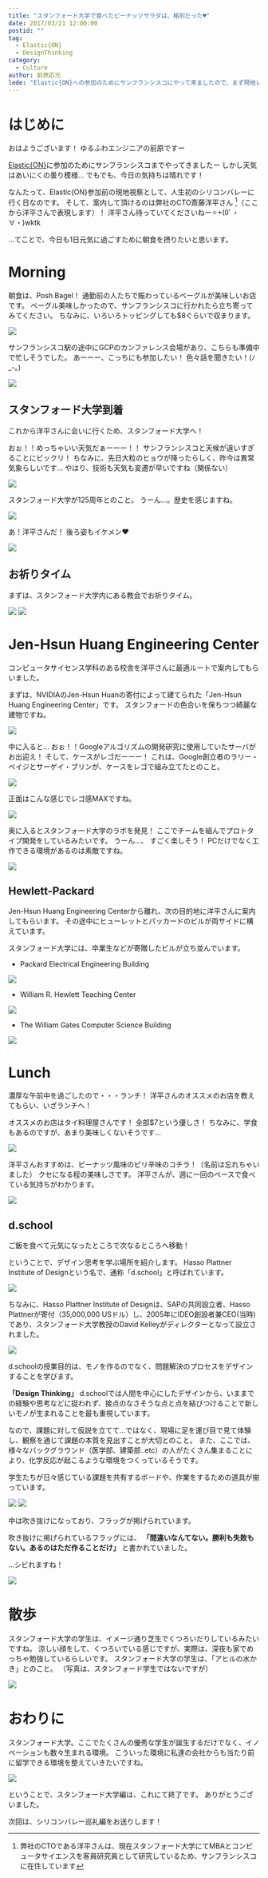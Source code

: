 ```yaml
---
title: "スタンフォード大学で食べたピーナッツサラダは、格別だった♥"
date: 2017/03/21 12:00:00
postid: ""
tag:
  - Elastic{ON}
  - DesignThinking
category:
  - Culture
author: 前原応光
lede: "Elastic{ON}への参加のためにサンフランシスコにやって来ましたので、まず現地レポートをお届けします！"
---
```


# はじめに

おはようございます！
ゆるふわエンジニアの前原ですー

[Elastic{ON}](https://www.elastic.co/elasticon)に参加のためにサンフランシスコまでやってきましたー
しかし天気はあいにくの曇り模様...
でもでも、今日の気持ちは晴れです！

なんたって、Elastic{ON}参加前の現地視察として、人生初のシリコンバレーに行く日なのです。
そして、案内して頂けるのは弊社のCTO斎藤洋平さん [^1]（ここから洋平さんで表現します）！
洋平さん待っていてくださいねー✧+(0ﾟ・∀・)wktk

 [^1]: 弊社のCTOである洋平さんは、現在スタンフォード大学にてMBAとコンピュータサイエンスを客員研究員として研究しているため、サンフランシスコに在住しています

...てことで、今日も1日元気に過ごすために朝食を摂りたいと思います。

# Morning

朝食は、Posh Bagel！
通勤前の人たちで賑わっているベーグルが美味しいお店です。
ベーグル美味しかったので、サンフランシスコに行かれたら立ち寄ってみてください。
ちなみに、いろいろトッピングしても$8ぐらいで収まります。

<img src="/images/20170321/photo_20170321_01.jpeg" loading="lazy">

サンフランシスコ駅の途中にGCPのカンファレンス会場があり、こちらも準備中で忙しそうでした。
あーーー、こっちにも参加したい！ 色々話を聞きたい！(ﾉ_-｡)

<img src="/images/20170321/photo_20170321_02.jpeg" loading="lazy">

## スタンフォード大学到着

これから洋平さんに会いに行くため、スタンフォード大学へ！

おぉ！！めっちゃいい天気だぁーーー！！
サンフランシスコと天候が違いすぎることにビックリ！
ちなみに、先日大粒のヒョウが降ったらしく、昨今は異常気象らしいです...
やはり、技術も天気も変遷が早いですね（関係ない）

<img src="/images/20170321/photo_20170321_03.jpeg" loading="lazy">

スタンフォード大学が125周年とのこと。
うーん...。歴史を感じますね。

<img src="/images/20170321/photo_20170321_04.jpeg" loading="lazy">

あ！洋平さんだ！
後ろ姿もイケメン♥

<img src="/images/20170321/photo_20170321_05.jpeg" loading="lazy">

## お祈りタイム

まずは、スタンフォード大学内にある教会でお祈りタイム。

<img src="/images/20170321/photo_20170321_06.jpeg" loading="lazy">

<img src="/images/20170321/photo_20170321_07.jpg" loading="lazy">

# Jen-Hsun Huang Engineering Center

コンピュータサイセンス学科のある校舎を洋平さんに最適ルートで案内してもらいました。

まずは、NVIDIAのJen-Hsun Huanの寄付によって建てられた「Jen-Hsun Huang Engineering Center」です。
スタンフォードの色合いを保ちつつ綺麗な建物ですね。

<img src="/images/20170321/photo_20170321_08.jpeg" loading="lazy">

中に入ると...
おぉ！！Googleアルゴリズムの開発研究に使用していたサーバがお出迎え！
そして、ケースがレゴだーーー！
これは、Google創立者のラリー・ペイジとサーゲイ・ブリンが、ケースをレゴで組み立てたとのこと。

<img src="/images/20170321/photo_20170321_09.jpeg" loading="lazy">

正面はこんな感じでレゴ感MAXですね。

<img src="/images/20170321/photo_20170321_10.jpeg" loading="lazy">

奥に入るとスタンフォード大学のラボを発見！
ここでチームを組んでプロトタイプ開発をしているみたいです。
うーん...、	すごく楽しそう！
PCだけでなく工作できる環境があるのは素敵ですね。

<img src="/images/20170321/photo_20170321_11.jpeg" loading="lazy">

## Hewlett-Packard

Jen-Hsun Huang Engineering Centerから離れ、次の目的地に洋平さんに案内してもらいます。
その途中にヒューレットとパッカードのビルが両サイドに構えています。

スタンフォード大学には、卒業生などが寄贈したビルが立ち並んでいます。

* Packard Electrical Engineering Building
<img src="/images/20170321/photo_20170321_12.jpeg" loading="lazy">

* William R. Hewlett Teaching Center
<img src="/images/20170321/photo_20170321_13.jpeg" loading="lazy">

* The William Gates Computer Science Building
<img src="/images/20170321/photo_20170321_14.jpeg" loading="lazy">

# Lunch

濃厚な午前中を過ごしたので・・・ランチ！
洋平さんのオススメのお店を教えてもらい、いざランチへ！

オススメのお店はタイ料理屋さんです！
全部$7という優しさ！
ちなみに、学食もあるのですが、あまり美味しくないそうです...

<img src="/images/20170321/photo_20170321_15.jpeg" loading="lazy">

洋平さんおすすめは、ピーナッツ風味のピリ辛味のコチラ！（名前は忘れちゃいました）
クセになる程の美味しさです。
洋平さんが、週に一回のペースで食べている気持ちがわかります。

<img src="/images/20170321/photo_20170321_16.jpeg" loading="lazy">

## d.school

ご飯を食べて元気になったところで次なるところへ移動！

ということで、デザイン思考を学ぶ場所を紹介します。
Hasso Plattner Institute of Designという名で、通称「d.school」と呼ばれています。

<img src="/images/20170321/photo_20170321_17.jpeg" loading="lazy">

ちなみに、Hasso Plattner Institute of Designは、SAPの共同設立者、Hasso Plattnerが寄付（35,000,000 USドル）し、2005年にIDEO創設者兼CEO(当時)であり、スタンフォード大学教授のDavid Kelleyがディレクターとなって設立されました。

<img src="/images/20170321/photo_20170321_18.jpeg" loading="lazy">

d.schoolの授業目的は、モノを作るのでなく、問題解決のプロセスをデザインすることを学びます。

**「Design Thinking」**
d.schoolでは人間を中心にしたデザインから、いままでの経験や思考などに捉われず、接点のなさそうな点と点を結びつけることで新しいモノが生まれることを最も重視しています。

なので、課題に対して仮説を立てて...ではなく、現場に足を運び目で見て体験し、観察を通じて課題の本質を見出すことが大切とのこと。
また、ここでは、様々なバックグラウンド（医学部、建築部..etc）の人がたくさん集まることにより、化学反応が起こるような環境をつくっているそうです。

学生たちが日々感じている課題を共有するボードや、作業をするための道具が揃っています。

<img src="/images/20170321/photo_20170321_19.jpeg" loading="lazy">

<img src="/images/20170321/photo_20170321_20.jpeg" loading="lazy">

中は吹き抜けになっており、フラッグが掲げられています。

吹き抜けに掲げられているフラッグには、
**「間違いなんてない。勝利も失敗もない。あるのはただ作ることだけ」**
と書かれていました。

...シビれますね！

<img src="/images/20170321/photo_20170321_21.jpeg" loading="lazy">

# 散歩

スタンフォード大学の学生は、イメージ通り芝生でくつろいだりしているみたいですね。
涼しい顔をして、くつろいでいる感じですが、実際は、深夜も家でめっちゃ勉強しているらしいです。
スタンフォード大学の学生は、「アヒルの水かき」とのこと。
（写真は、スタンフォード学生ではないですが）

<img src="/images/20170321/photo_20170321_22.jpeg" loading="lazy">

# おわりに

スタンフォード大学。ここでたくさんの優秀な学生が誕生するだけでなく、イノベーションも数々生まれる環境。
こういった環境に私達の会社からも当たり前に留学できる環境を整えていきたいですね。

<img src="/images/20170321/photo_20170321_23.jpeg" loading="lazy">

ということで、スタンフォード大学編は、これにて終了です。
ありがとうございました。

次回は、シリコンバレー巡礼編をお送りします！
